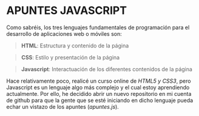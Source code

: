 <h1> APUNTES JAVASCRIPT </h1>

Como sabréis, los tres lenguajes fundamentales de programación para el desarrollo de aplicaciones web o móviles son:
 > **HTML**: Estructura y contenido de la página
 
 > **CSS**: Estilo y presentación de la página
 
 > **Javascript**: Interactuación de los diferentes contenidos de la página

Hace relativamente poco, realicé un curso online de *HTML5 y CSS3*, pero Javascript es un lenguaje algo más complejo y el cual estoy aprendiendo actualmente. Por ello, he decidido abrir un nuevo repositorio en mi cuenta de github para que la gente que se esté iniciando en dicho lenguaje pueda echar un vistazo de los apuntes (*apuntes.js*).
